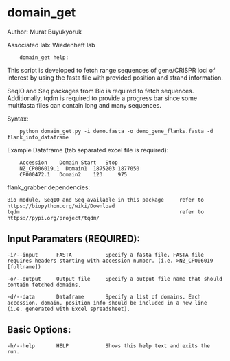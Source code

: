 # domain_get


Author: Murat Buyukyoruk

Associated lab: Wiedenheft lab

        domain_get help:

This script is developed to fetch range sequences of gene/CRISPR loci of interest by using the fasta file with provided position and strand information. 

SeqIO and Seq packages from Bio is required to fetch sequences. Additionally, tqdm is required to provide a progress bar since some multifasta files can contain long and many sequences.

Syntax:

        python domain_get.py -i demo.fasta -o demo_gene_flanks.fasta -d flank_info_dataframe

Example Dataframe (tab separated excel file is required):

        Accession    Domain Start   Stop
        NZ_CP006019.1  Domain1  1875203 1877050
        CP000472.1   Domain2    123     975

flank_grabber dependencies:

	Bio module, SeqIO and Seq available in this package     refer to https://biopython.org/wiki/Download
	tqdm                                                    refer to https://pypi.org/project/tqdm/

Input Paramaters (REQUIRED):
----------------------------
	-i/--input		FASTA			Specify a fasta file. FASTA file requires headers starting with accession number. (i.e. >NZ_CP006019 [fullname])

	-o/--output		Output file	    Specify a output file name that should contain fetched domains.

	-d/--data		Dataframe		Specify a list of domains. Each accession, domain, position info should be included in a new line (i.e. generated with Excel spreadsheet). 
Basic Options:
--------------
	-h/--help		HELP			Shows this help text and exits the run.

